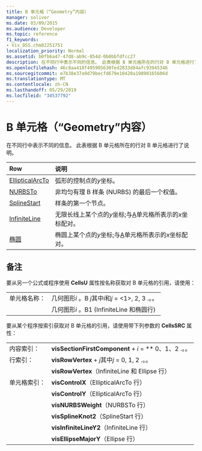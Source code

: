```yaml
---
title: B 单元格（“Geometry”内容）
manager: soliver
ms.date: 03/09/2015
ms.audience: Developer
ms.topic: reference
f1_keywords:
- Vis_DSS.chm82251751
localization_priority: Normal
ms.assetid: b0fb6a47-47d8-ab9c-854d-0b0bbfdfcc27
description: 在不同行中表示不同的信息。 此表根据 B 单元格所在的行对 B 单元格进行了说明。
ms.openlocfilehash: 46c8aa418f495905630fed2833d84afc93945346
ms.sourcegitcommit: e7b38e37a9d79becfd679e10420a19890165606d
ms.translationtype: MT
ms.contentlocale: zh-CN
ms.lasthandoff: 05/29/2019
ms.locfileid: "34537792"
---
```

# <a name="b-cell-geometry-section"></a>B 单元格（“Geometry”内容）

在不同行中表示不同的信息。 此表根据 B 单元格所在的行对 B 单元格进行了说明。
  
|Row|说明|
|:-----|:-----|
|[EllipticalArcTo](ellipticalarcto-row-geometry-section.md) <br/> | 弧形的控制点的*y*坐标。  <br/> |
|[NURBSTo](nurbsto-row-geometry-section.md) <br/> | 非均匀有理 B 样条 (NURBS) 的最后一个权值。  <br/> |
|[SplineStart](splinestart-row-geometry-section.md) <br/> | 样条的第一个节点。  <br/> |
|[InfiniteLine](infiniteline-row-geometry-section.md) <br/> | 无限长线上某个点的*y*坐标;与[A](a-cell-geometry-section.md)单元格所表示的*x*坐标配对。  <br/> |
|[椭圆](ellipse-row-geometry-section.md) <br/> | 椭圆上某个点的*y*坐标;与[A](a-cell-geometry-section.md)单元格所表示的*x*坐标配对。  <br/> |
   
## <a name="remarks"></a>备注

要从另一个公式或程序使用 **CellsU** 属性按名称获取对 B 单元格的引用，请使用： 
  
|||
|:-----|:-----|
| 单元格名称：  <br/> | 几何图形*i* 。B *j*其中*i*和*j* = <1>, 2, 3 .。。  <br/> |
|| 几何图形*i* 。B1 (InfiniteLine 和椭圆行)  <br/> |
   
要从某个程序按索引获取对 B 单元格的引用，请使用带下列参数的  **CellsSRC**  属性： 
  
|||
|:-----|:-----|
| 内容索引：  <br/> |**visSectionFirstComponent** +  *i* = ** 0、1、2 .。。  <br/> |
| 行索引：  <br/> |**visRowVertex** +  *j*其中*j* = 0, 1, 2 .。。  <br/> |
||**visRowVertex**（InfiniteLine 和 Ellipse 行）  <br/> |
| 单元格索引：  <br/> |**visControlX**（EllipticalArcTo 行）  <br/> |
||**visControlY**（EllipticalArcTo 行）  <br/> |
||**visNURBSWeight**（NURBSTo 行）  <br/> |
||**visSplineKnot2**（SplineStart 行）  <br/> |
||**visInfiniteLineY2**（InfiniteLine 行）  <br/> |
||**visEllipseMajorY**（Ellipse 行）  <br/> |
   

